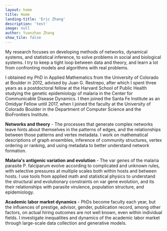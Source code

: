 ```yaml
---
layout: home
title: Home
landing-title: 'Eric Zhang'
description: 'test'
image: null
author: Yuanzhao Zhang
show_tile: false
---
```


My research focuses on developing methods of networks, dynamical systems, and statistical inference, to solve problems in social and biological systems. I try to keep a tight loop between data and theory, and learn a lot from confronting models and algorithms with real problems.

I obtained my PhD in Applied Mathematics from the University of Colorado at Boulder in 2012, advised by Juan G. Restrepo, after which I spent three years as a postdoctoral fellow at the Harvard School of Public Health studying the genetic epidemiology of malaria in the Center for Communicable Disease Dynamics. I then joined the Santa Fe Institute as an Omidyar Fellow until 2017, when I joined the faculty at the University of Colorado Boulder in the Department of Computer Science and the BioFrontiers Institute.

**Networks and theory** - The processes that generate complex networks leave hints about themselves in the patterns of edges, and the relationships between those patterns and vertex metadata. I work on mathematical descriptions of graph ensembles, inference of community structures, vertex ordering or ranking, and using metadata to better understand network formation.

**Malaria's antigenic variation and evolution** - The var genes of the malaria parasite P. falciparum evolve according to complicated and unknown rules, with selective pressures at multiple scales both within hosts and between hosts. I use tools from applied math and statistical physics to understand the structural and evolutionary constraints on var gene evolution, and its their relationships with parasite virulence, population structure, and epidemiology.

**Academic labor market dynamics** - PhDs become faculty each year, but the influences of prestige, advisor, gender, publication record, among other factors, on actual hiring outcomes are not well known, even within individual fields. I investigate inequalities and dynamics of the academic labor market through large-scale data collection and generative models.
